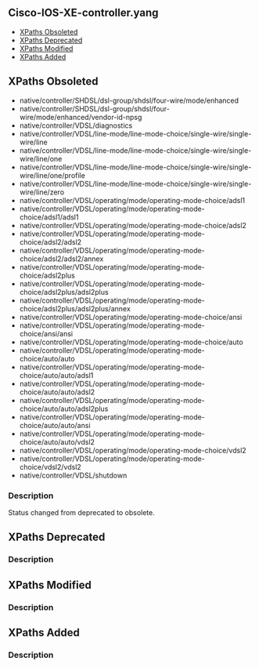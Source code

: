 ## Cisco-IOS-XE-controller.yang


- [XPaths Obsoleted](#xpaths-obsoleted)
- [XPaths Deprecated](#xpaths-deprecated)
- [XPaths Modified](#xpaths-modified)
- [XPaths Added](#xpaths-added)

## XPaths Obsoleted

- native/controller/SHDSL/dsl-group/shdsl/four-wire/mode/enhanced
- native/controller/SHDSL/dsl-group/shdsl/four-wire/mode/enhanced/vendor-id-npsg
- native/controller/VDSL/diagnostics
- native/controller/VDSL/line-mode/line-mode-choice/single-wire/single-wire/line
- native/controller/VDSL/line-mode/line-mode-choice/single-wire/single-wire/line/one
- native/controller/VDSL/line-mode/line-mode-choice/single-wire/single-wire/line/one/profile
- native/controller/VDSL/line-mode/line-mode-choice/single-wire/single-wire/line/zero
- native/controller/VDSL/operating/mode/operating-mode-choice/adsl1
- native/controller/VDSL/operating/mode/operating-mode-choice/adsl1/adsl1
- native/controller/VDSL/operating/mode/operating-mode-choice/adsl2
- native/controller/VDSL/operating/mode/operating-mode-choice/adsl2/adsl2
- native/controller/VDSL/operating/mode/operating-mode-choice/adsl2/adsl2/annex
- native/controller/VDSL/operating/mode/operating-mode-choice/adsl2plus
- native/controller/VDSL/operating/mode/operating-mode-choice/adsl2plus/adsl2plus
- native/controller/VDSL/operating/mode/operating-mode-choice/adsl2plus/adsl2plus/annex
- native/controller/VDSL/operating/mode/operating-mode-choice/ansi
- native/controller/VDSL/operating/mode/operating-mode-choice/ansi/ansi
- native/controller/VDSL/operating/mode/operating-mode-choice/auto
- native/controller/VDSL/operating/mode/operating-mode-choice/auto/auto
- native/controller/VDSL/operating/mode/operating-mode-choice/auto/auto/adsl1
- native/controller/VDSL/operating/mode/operating-mode-choice/auto/auto/adsl2
- native/controller/VDSL/operating/mode/operating-mode-choice/auto/auto/adsl2plus
- native/controller/VDSL/operating/mode/operating-mode-choice/auto/auto/ansi
- native/controller/VDSL/operating/mode/operating-mode-choice/auto/auto/vdsl2
- native/controller/VDSL/operating/mode/operating-mode-choice/vdsl2
- native/controller/VDSL/operating/mode/operating-mode-choice/vdsl2/vdsl2
- native/controller/VDSL/shutdown

### Description
Status changed from deprecated to obsolete.

## XPaths Deprecated

### Description

## XPaths Modified

### Description

## XPaths Added

### Description
